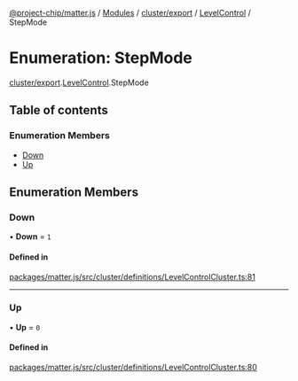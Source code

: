 [@project-chip/matter.js](../README.md) / [Modules](../modules.md) / [cluster/export](../modules/cluster_export.md) / [LevelControl](../modules/cluster_export.LevelControl.md) / StepMode

# Enumeration: StepMode

[cluster/export](../modules/cluster_export.md).[LevelControl](../modules/cluster_export.LevelControl.md).StepMode

## Table of contents

### Enumeration Members

- [Down](cluster_export.LevelControl.StepMode.md#down)
- [Up](cluster_export.LevelControl.StepMode.md#up)

## Enumeration Members

### Down

• **Down** = ``1``

#### Defined in

[packages/matter.js/src/cluster/definitions/LevelControlCluster.ts:81](https://github.com/project-chip/matter.js/blob/be83914/packages/matter.js/src/cluster/definitions/LevelControlCluster.ts#L81)

___

### Up

• **Up** = ``0``

#### Defined in

[packages/matter.js/src/cluster/definitions/LevelControlCluster.ts:80](https://github.com/project-chip/matter.js/blob/be83914/packages/matter.js/src/cluster/definitions/LevelControlCluster.ts#L80)
